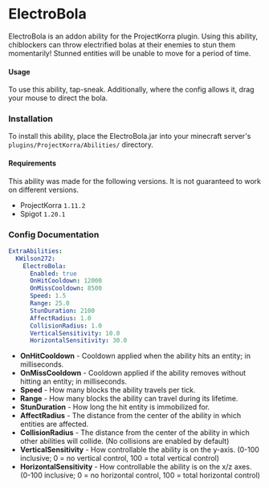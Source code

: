 # ElectroBola
ElectroBola is an addon ability for the ProjectKorra plugin. Using this ability, chiblockers can 
throw electrified bolas at their enemies to stun them momentarily! Stunned entities
will be unable to move for a period of time.
#### Usage
To use this ability, tap-sneak. Additionally, where the config allows it, drag your mouse to direct 
the bola.

### Installation
To install this ability, place the ElectroBola.jar into your minecraft server's
``plugins/ProjectKorra/Abilities/`` directory. 

#### Requirements
This ability was made for the following versions. It is not guaranteed to work on different versions.
- ProjectKorra ``1.11.2``
- Spigot ``1.20.1``

### Config Documentation
```yaml
ExtraAbilities:
  KWilson272:
    ElectroBola:
      Enabled: true
      OnHitCooldown: 12000
      OnMissCooldown: 8500
      Speed: 1.5
      Range: 25.0
      StunDuration: 2100
      AffectRadius: 1.0
      CollisionRadius: 1.0
      VerticalSensitivity: 10.0
      HorizontalSensitivity: 30.0
```
- **OnHitCooldown** - Cooldown applied when the ability hits an entity; in milliseconds.
- **OnMissCooldown** - Cooldown applied if the ability removes without hitting an entity; in milliseconds.
- **Speed** - How many blocks the ability travels per tick.
- **Range** - How many blocks the ability can travel during its lifetime.
- **StunDuration** - How long the hit entity is immobilized for.
- **AffectRadius** - The distance from the center of the ability in which entities are affected.
- **CollisionRadius** - The distance from the center of the ability in which other abilities will collide. (No collisions are enabled by default)
- **VerticalSensitivity** - How controllable the ability is on the y-axis. (0-100 inclusive; 0 = no vertical control, 100 = total vertical control) 
- **HorizontalSensitivity** - How controllable the ability is on the x/z axes. (0-100 inclusive; 0 = no horizontal control, 100 = total horizontal control)